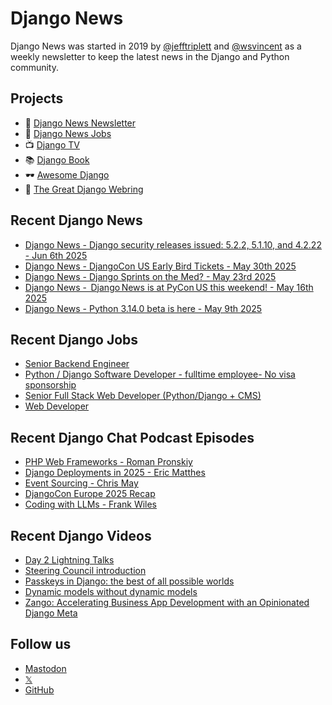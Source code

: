 # Django News

Django News was started in 2019 by [@jefftriplett](https://github.com/jefftriplett) and [@wsvincent](https://github.com/wsvincent) as a weekly newsletter to keep the latest news in the Django and Python community.

## Projects

- :newspaper: [Django News Newsletter](https://django-news.com)
- :briefcase: [Django News Jobs](https://jobs.django-news.com)
- :tv: [Django TV](https://djangotv.com)
- :books: [Django Book](https://djangobook.com)
- :dark_sunglasses: [Awesome Django](https://awesomedjango.org)
- :ring: [The Great Django Webring](https://djangowebring.com)

## Recent Django News

<!--START_SECTION:news-->
- [Django News - Django security releases issued: 5.2.2, 5.1.10, and 4.2.22 - Jun 6th 2025](https://django-news.com/issues/288)
- [Django News - DjangoCon US Early Bird Tickets - May 30th 2025](https://django-news.com/issues/287)
- [Django News - Django Sprints on the Med? - May 23rd 2025](https://django-news.com/issues/286)
- [Django News -  Django News is at PyCon US this weekend! - May 16th 2025](https://django-news.com/issues/285)
- [Django News - Python 3.14.0 beta is here - May 9th 2025](https://django-news.com/issues/284)
<!--END_SECTION:news-->

## Recent Django Jobs

<!--START_SECTION:jobs-->
- [Senior Backend Engineer](https://jobs.django-news.com/476/senior-backend-engineer-wasmer/)
- [Python / Django Software Developer - fulltime employee- No visa sponsorship](https://jobs.django-news.com/474/python-django-software-developer-fulltime-employee-no-visa-sponsorship-off-duty-management/)
- [Senior Full Stack Web Developer (Python/Django + CMS)](https://jobs.django-news.com/457/senior-full-stack-web-developer-pythondjango-cms-vannoppen-marketing/)
- [Web Developer](https://jobs.django-news.com/451/web-developer-full-fact/)
<!--END_SECTION:jobs-->

## Recent Django Chat Podcast Episodes

<!--START_SECTION:episodes-->
- [PHP Web Frameworks - Roman Pronskiy](https://djangochat.com)
- [Django Deployments in 2025 - Eric Matthes](https://djangochat.com)
- [Event Sourcing - Chris May](https://djangochat.com)
- [DjangoCon Europe 2025 Recap](https://djangochat.com)
- [Coding with LLMs - Frank Wiles](https://djangochat.com)
<!--END_SECTION:episodes-->

## Recent Django Videos

<!--START_SECTION:videos-->
- [Day 2 Lightning Talks](https://djangotv.com/videos/djangocon-europe/2025/djangocon-europe-2025-day-2-lightning-talks/)
- [Steering Council introduction](https://djangotv.com/videos/djangocon-europe/2025/djangocon-europe-2025-steering-council-introduction/)
- [Passkeys in Django: the best of all possible worlds](https://djangotv.com/videos/djangocon-europe/2025/djangocon-europe-2025-passkeys-in-django-the-best-of-all-possible-worlds/)
- [Dynamic models without dynamic models](https://djangotv.com/videos/djangocon-europe/2025/djangocon-europe-2025-dynamic-models-without-dynamic-models/)
- [Zango: Accelerating Business App Development with an Opinionated Django Meta](https://djangotv.com/videos/djangocon-europe/2025/djangocon-europe-2025-zango-accelerating-business-app-development-with-an-opinionated-django-meta/)
<!--END_SECTION:videos-->

## Follow us

- [Mastodon](https://mastodon.social/@djangonews)
- [𝕏](https://x.com/djangonewsbot)
- [GitHub](https://github.com/django-news)
